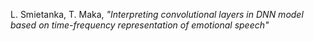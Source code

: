L. Smietanka, T. Maka, *"Interpreting convolutional layers in DNN model based on
time-frequency representation of emotional speech"*
